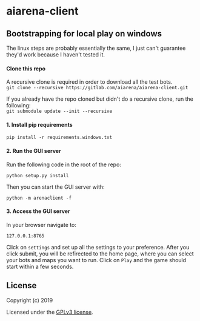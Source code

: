 # aiarena-client
## Bootstrapping for local play on windows
The linux steps are probably essentially the same, I just can't guarantee they'd work because I haven't tested it.

#### Clone this repo
A recursive clone is required in order to download all the test bots.  
`git clone --recursive https://gitlab.com/aiarena/aiarena-client.git`

If you already have the repo cloned but didn't do a recursive clone, run the following:  
`git submodule update --init --recursive`

#### 1. Install pip requirements

```
pip install -r requirements.windows.txt
```
#### 2. Run the GUI server

Run the following code in the root of the repo:
```
python setup.py install
```

Then you can start the GUI server with:
```
python -m arenaclient -f
```

#### 3. Access the GUI server

In your browser navigate to:

`127.0.0.1:8765`

Click on `settings` and set up all the settings to your preference. After you click submit, you will be refirected to the
home page, where you can select your bots and maps you want to run.
Click on `Play` and the game should start within a few seconds.



## License

Copyright (c) 2019

Licensed under the [GPLv3 license](LICENSE).